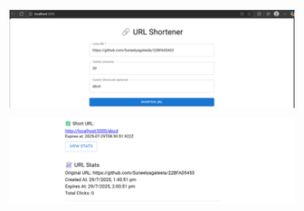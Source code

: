 
![image_alt](https://github.com/Suneelyagateela/22BFA05453/blob/7388b84ab929d104bd8ed290bbc7d1aeaf073797/Screenshot%202025-07-29%20134202.png)

![image_alt](https://github.com/Suneelyagateela/22BFA05453/blob/7388b84ab929d104bd8ed290bbc7d1aeaf073797/Screenshot%202025-07-29%20134147.png)
